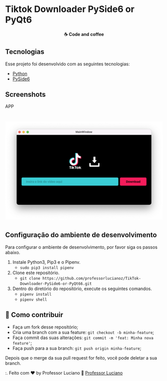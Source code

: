# Tiktok Downloader PySide6 or PyQt6

<h4 align="center">
  ☕ Code and coffee
</h4>

## Tecnologias

Esse projeto foi desenvolvido com as seguintes tecnologias:

- [Python](https://python.org/)
- [PySide6](https://www.qt.io/qt-for-python)

## Screenshots

APP
<h1 align="center">
    <img alt="" title="" src="screen.png"/>
</h1>


## Configuração do ambiente de desenvolvimento
Para configurar o ambiente de desenvolvimento, por favor siga os passos abaixo.

1. Instale Python3, Pip3 e o Pipenv.
    * `sudo pip3 install pipenv`
2. Clone este repositório.
    * `git clone https://github.com/professorlucianoz/TikTok-Downloader-PySide6-or-PyQt66.git`
3. Dentro do diretório do repositório, execute os seguintes comandos.
    * `pipenv install`
    * `pipenv shell`

## 🤔 Como contribuir

- Faça um fork desse repositório;
- Cria uma branch com a sua feature: `git checkout -b minha-feature`;
- Faça commit das suas alterações: `git commit -m 'feat: Minha nova feature'`;
- Faça push para a sua branch: `git push origin minha-feature`;

Depois que o merge da sua pull request for feito, você pode deletar a sua branch.

:. Feito com ♥ by Professor Luciano :wave: [Professor Luciano](https://pythonsimplificado.com.br/links)
